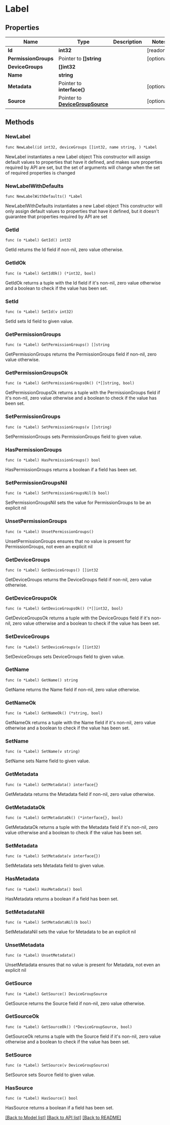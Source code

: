 # Label

## Properties

Name | Type | Description | Notes
------------ | ------------- | ------------- | -------------
**Id** | **int32** |  | [readonly] 
**PermissionGroups** | Pointer to **[]string** |  | [optional] 
**DeviceGroups** | **[]int32** |  | 
**Name** | **string** |  | 
**Metadata** | Pointer to **interface{}** |  | [optional] 
**Source** | Pointer to [**DeviceGroupSource**](DeviceGroupSource.md) |  | [optional] 

## Methods

### NewLabel

`func NewLabel(id int32, deviceGroups []int32, name string, ) *Label`

NewLabel instantiates a new Label object
This constructor will assign default values to properties that have it defined,
and makes sure properties required by API are set, but the set of arguments
will change when the set of required properties is changed

### NewLabelWithDefaults

`func NewLabelWithDefaults() *Label`

NewLabelWithDefaults instantiates a new Label object
This constructor will only assign default values to properties that have it defined,
but it doesn't guarantee that properties required by API are set

### GetId

`func (o *Label) GetId() int32`

GetId returns the Id field if non-nil, zero value otherwise.

### GetIdOk

`func (o *Label) GetIdOk() (*int32, bool)`

GetIdOk returns a tuple with the Id field if it's non-nil, zero value otherwise
and a boolean to check if the value has been set.

### SetId

`func (o *Label) SetId(v int32)`

SetId sets Id field to given value.


### GetPermissionGroups

`func (o *Label) GetPermissionGroups() []string`

GetPermissionGroups returns the PermissionGroups field if non-nil, zero value otherwise.

### GetPermissionGroupsOk

`func (o *Label) GetPermissionGroupsOk() (*[]string, bool)`

GetPermissionGroupsOk returns a tuple with the PermissionGroups field if it's non-nil, zero value otherwise
and a boolean to check if the value has been set.

### SetPermissionGroups

`func (o *Label) SetPermissionGroups(v []string)`

SetPermissionGroups sets PermissionGroups field to given value.

### HasPermissionGroups

`func (o *Label) HasPermissionGroups() bool`

HasPermissionGroups returns a boolean if a field has been set.

### SetPermissionGroupsNil

`func (o *Label) SetPermissionGroupsNil(b bool)`

 SetPermissionGroupsNil sets the value for PermissionGroups to be an explicit nil

### UnsetPermissionGroups
`func (o *Label) UnsetPermissionGroups()`

UnsetPermissionGroups ensures that no value is present for PermissionGroups, not even an explicit nil
### GetDeviceGroups

`func (o *Label) GetDeviceGroups() []int32`

GetDeviceGroups returns the DeviceGroups field if non-nil, zero value otherwise.

### GetDeviceGroupsOk

`func (o *Label) GetDeviceGroupsOk() (*[]int32, bool)`

GetDeviceGroupsOk returns a tuple with the DeviceGroups field if it's non-nil, zero value otherwise
and a boolean to check if the value has been set.

### SetDeviceGroups

`func (o *Label) SetDeviceGroups(v []int32)`

SetDeviceGroups sets DeviceGroups field to given value.


### GetName

`func (o *Label) GetName() string`

GetName returns the Name field if non-nil, zero value otherwise.

### GetNameOk

`func (o *Label) GetNameOk() (*string, bool)`

GetNameOk returns a tuple with the Name field if it's non-nil, zero value otherwise
and a boolean to check if the value has been set.

### SetName

`func (o *Label) SetName(v string)`

SetName sets Name field to given value.


### GetMetadata

`func (o *Label) GetMetadata() interface{}`

GetMetadata returns the Metadata field if non-nil, zero value otherwise.

### GetMetadataOk

`func (o *Label) GetMetadataOk() (*interface{}, bool)`

GetMetadataOk returns a tuple with the Metadata field if it's non-nil, zero value otherwise
and a boolean to check if the value has been set.

### SetMetadata

`func (o *Label) SetMetadata(v interface{})`

SetMetadata sets Metadata field to given value.

### HasMetadata

`func (o *Label) HasMetadata() bool`

HasMetadata returns a boolean if a field has been set.

### SetMetadataNil

`func (o *Label) SetMetadataNil(b bool)`

 SetMetadataNil sets the value for Metadata to be an explicit nil

### UnsetMetadata
`func (o *Label) UnsetMetadata()`

UnsetMetadata ensures that no value is present for Metadata, not even an explicit nil
### GetSource

`func (o *Label) GetSource() DeviceGroupSource`

GetSource returns the Source field if non-nil, zero value otherwise.

### GetSourceOk

`func (o *Label) GetSourceOk() (*DeviceGroupSource, bool)`

GetSourceOk returns a tuple with the Source field if it's non-nil, zero value otherwise
and a boolean to check if the value has been set.

### SetSource

`func (o *Label) SetSource(v DeviceGroupSource)`

SetSource sets Source field to given value.

### HasSource

`func (o *Label) HasSource() bool`

HasSource returns a boolean if a field has been set.


[[Back to Model list]](../README.md#documentation-for-models) [[Back to API list]](../README.md#documentation-for-api-endpoints) [[Back to README]](../README.md)


